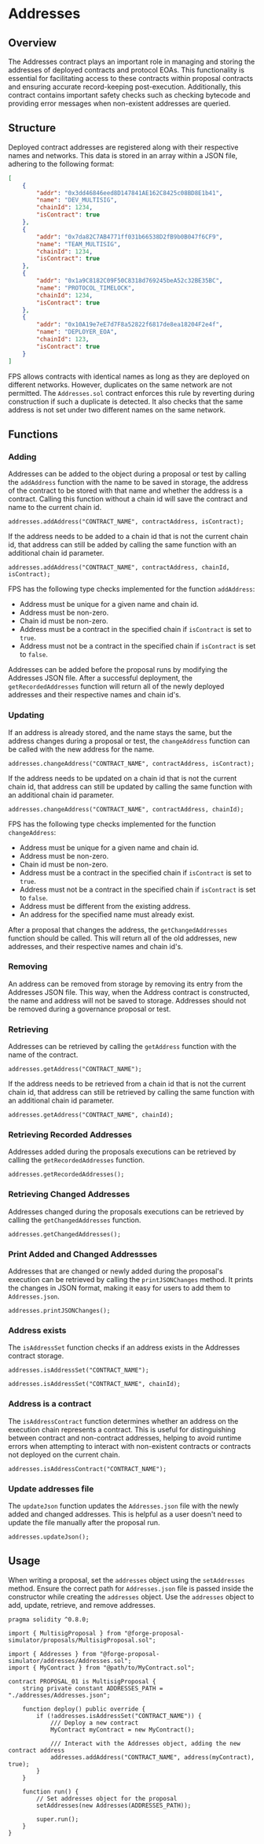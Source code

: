 # Addresses

## Overview

The Addresses contract plays an important role in managing and storing the addresses of deployed contracts and protocol EOAs. This functionality is essential for facilitating access to these contracts within proposal contracts and ensuring accurate record-keeping post-execution. Additionally, this contract contains important safety checks such as checking bytecode and providing error messages when non-existent addresses are queried.

## Structure

Deployed contract addresses are registered along with their respective names and networks. This data is stored in an array within a JSON file, adhering to the following format:

```json
[
    {
        "addr": "0x3dd46846eed8D147841AE162C8425c08BD8E1b41",
        "name": "DEV_MULTISIG",
        "chainId": 1234,
        "isContract": true
    },
    {
        "addr": "0x7da82C7AB4771ff031b66538D2fB9b0B047f6CF9",
        "name": "TEAM_MULTISIG",
        "chainId": 1234,
        "isContract": true
    },
    {
        "addr": "0x1a9C8182C09F50C8318d769245beA52c32BE35BC",
        "name": "PROTOCOL_TIMELOCK",
        "chainId": 1234,
        "isContract": true
    },
    {
        "addr": "0x10A19e7eE7d7F8a52822f6817de8ea18204F2e4f",
        "name": "DEPLOYER_EOA",
        "chainId": 123,
        "isContract": true
    }
]
```

FPS allows contracts with identical names as long as they are deployed on different networks. However, duplicates on the same network are not permitted. The `Addresses.sol` contract enforces this rule by reverting during construction if such a duplicate is detected. It also checks that the same address is not set under two different names on the same network.

## Functions

### Adding

Addresses can be added to the object during a proposal or test by calling the `addAddress` function with the name to be saved in storage, the address of the contract to be stored with that name and whether the address is a contract. Calling this function without a chain id will save the contract and name to the current chain id.

```solidity
addresses.addAddress("CONTRACT_NAME", contractAddress, isContract);
```

If the address needs to be added to a chain id that is not the current chain id, that address can still be added by calling the same function with an additional chain id parameter.

```solidity
addresses.addAddress("CONTRACT_NAME", contractAddress, chainId, isContract);
```

FPS has the following type checks implemented for the function `addAddress`:

-   Address must be unique for a given name and chain id.
-   Address must be non-zero.
-   Chain id must be non-zero.
-   Address must be a contract in the specified chain if `isContract` is set to `true`.
-   Address must not be a contract in the specified chain if `isContract` is set to `false`.

Addresses can be added before the proposal runs by modifying the Addresses JSON file. After a successful deployment, the `getRecordedAddresses` function will return all of the newly deployed addresses and their respective names and chain id's.

### Updating

If an address is already stored, and the name stays the same, but the address changes during a proposal or test, the `changeAddress` function can be called with the new address for the name.

```solidity
addresses.changeAddress("CONTRACT_NAME", contractAddress, isContract);
```

If the address needs to be updated on a chain id that is not the current chain id, that address can still be updated by calling the same function with an additional chain id parameter.

```solidity
addresses.changeAddress("CONTRACT_NAME", contractAddress, chainId);
```

FPS has the following type checks implemented for the function `changeAddress`:

-   Address must be unique for a given name and chain id.
-   Address must be non-zero.
-   Chain id must be non-zero.
-   Address must be a contract in the specified chain if `isContract` is set to `true`.
-   Address must not be a contract in the specified chain if `isContract` is set to `false`.
-   Address must be different from the existing address.
-   An address for the specified name must already exist.

After a proposal that changes the address, the `getChangedAddresses` function should be called. This will return all of the old addresses, new addresses, and their respective names and chain id's.

### Removing

An address can be removed from storage by removing its entry from the Addresses JSON file. This way, when the Address contract is constructed, the name and address will not be saved to storage. Addresses should not be removed during a governance proposal or test.

### Retrieving

Addresses can be retrieved by calling the `getAddress` function with the name of the contract.

```solidity
addresses.getAddress("CONTRACT_NAME");
```

If the address needs to be retrieved from a chain id that is not the current chain id, that address can still be retrieved by calling the same function with an additional chain id parameter.

```solidity
addresses.getAddress("CONTRACT_NAME", chainId);
```

### Retrieving Recorded Addresses

Addresses added during the proposals executions can be retrieved by calling the `getRecordedAddresses` function.

```solidity
addresses.getRecordedAddresses();
```

### Retrieving Changed Addresses

Addresses changed during the proposals executions can be retrieved by calling the `getChangedAddresses` function.

```solidity
addresses.getChangedAddresses();
```

### Print Added and Changed Addressses

Addresses that are changed or newly added during the proposal's execution can be retrieved by calling the `printJSONChanges` method. It prints the changes in JSON format, making it easy for users to add them to `Addresses.json`.

```solidity
addresses.printJSONChanges();
```

### Address exists

The `isAddressSet` function checks if an address exists in the Addresses contract storage.

```solidity
addresses.isAddressSet("CONTRACT_NAME");
```

```solidity
addresses.isAddressSet("CONTRACT_NAME", chainId);
```

### Address is a contract

The `isAddressContract` function determines whether an address on the execution chain represents a contract. This is useful for distinguishing between contract and non-contract addresses, helping to avoid runtime errors when attempting to interact with non-existent contracts or contracts not deployed on the current chain.

```solidity
addresses.isAddressContract("CONTRACT_NAME");
```

### Update addresses file

The `updateJson` function updates the `Addresses.json` file with the newly added and changed addresses. This is helpful as a user doesn't need to update the file manually after the proposal run.

```solidity
addresses.updateJson();
```

## Usage

When writing a proposal, set the `addresses` object using the `setAddresses` method. Ensure the correct path for `Addresses.json` file is passed inside the constructor while creating the `addresses` object. Use the `addresses` object to add, update, retrieve, and remove addresses.

```solidity
pragma solidity ^0.8.0;

import { MultisigProposal } from "@forge-proposal-simulator/proposals/MultisigProposal.sol";

import { Addresses } from "@forge-proposal-simulator/addresses/Addresses.sol";
import { MyContract } from "@path/to/MyContract.sol";

contract PROPOSAL_01 is MultisigProposal {
    string private constant ADDRESSES_PATH = "./addresses/Addresses.json";

    function deploy() public override {
        if (!addresses.isAddressSet("CONTRACT_NAME")) {
            /// Deploy a new contract
            MyContract myContract = new MyContract();

            /// Interact with the Addresses object, adding the new contract address
            addresses.addAddress("CONTRACT_NAME", address(myContract), true);
        }
    }

    function run() {
        // Set addresses object for the proposal
        setAddresses(new Addresses(ADDRESSES_PATH));

        super.run();
    }
}
```
